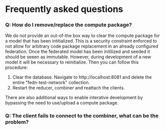 # Frequently asked questions

### Q: How do I remove/replace the compute package?

We do not provide an out-of-the box way to clear the compute package for a model that has been intitialized. 
This is a security constraint enforced to not allow for arbitrary code package replacement in an already configured federation. 
Once the federated model has been initilized and seeded it should be seeen as immutable. However, during development of a new model
it will be necessary to reinitialize. Then you can follow this procedure: 

  1. Clear the database. Navigate to http://localhost:8081 and delete the entire "fedn-test-network" collection. 
  2. Restart the reducer, combiner and reattach the clients. 

There are also additional ways to enable interative development by bypassing the need to use/upload a compute package.  

### Q: The client fails to connect to the combiner, what can be the problem? 

 

